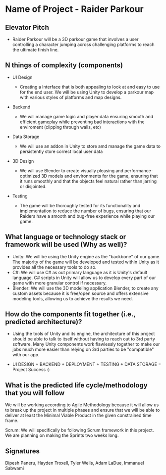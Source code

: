 # Name of Project - Raider Parkour


## Elevator Pitch
- Raider Parkour will be a 3D parkour game that involves a user controlling a character jumping across challenging platforms to reach the ultimate finish line. 

## N things of complexity (components)

- UI Design
  - Creating a Interface that is both appealing to look at and easy to use for the end user. We will be using Unity to develop a parkour map with various styles of platforms and map designs. 

- Backend
  - We will manage game logic and player data ensuring smooth and efficient gameplay while preventing bad interactions with the enviroment (clipping through walls, etc)

- Data Storage
  - We will use an addon in Unity to store amd manage the game data to persistently store correct local user data

- 3D Design
  - We will use Blender to create visually pleasing and performance-optimized 3D models and environments for the game, ensuring that it runs smoothly and that the objects feel natural rather than jarring or disjointed.

- Testing
  - The game will be thoroughly tested for its functionality and implementation to reduce the number of bugs, ensuring that our Raiders have a smooth and bug-free experience while playing our game.
  
## What language or technology stack or framework will be used (Why as well)?
- Unity: We will be using the Unity engine as the "backbone" of our game. The majority of the game will be developed and tested within Unity as it provides all the necessary tools to do so.
- C#: We will use C# as out primary language as it is Unity's default language. C# scripts in Unity will allow us to develop every part of our game with more granular control if necessary. 
- Blender: We will use the 3D modeling application Blender, to create any custom assets because it is free/open source and offers extensive modeling tools, allowing us to achieve the results we need.

## How do the components fit together (i.e., predicted architecture)?
- Using the tools of Unity and its engine, the architecture of this project should be able to talk to itself without having to reach out to 3rd party software. Many Unity components work flawlessly together to make our jobs much more easier than relying on 3rd parties to be "compatible" with our app. 

- UI DESIGN + BACKEND + DEPLOYMENT + TESTING + DATA STORAGE   =  Project Success :) 
 


## What is the predicted life cycle/methodology that you will follow

  We will be working according to Agile Methodology because it will allow us to break up the project in multiple phases and ensure that we will be able to deliver at least the Minimal Viable Product in the given constrained time frame.

  Scrum:
  We will specifically be following Scrum framework in this project. We are planning on making the Sprints two weeks long.

## Signatures

  Dipesh Paneru, Hayden Troxell, Tyler Wells, Adam LaDue, Immanuel Sabwami
